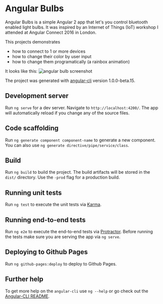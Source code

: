 # Angular Bulbs

Angular Bulbs is a simple Angular 2 app that let's you control bluetooth enabled light bulbs. It was inspired by an Internet of Things (IoT) workshop I attended at Angular Connect 2016 in London.

This projects demonstrates 
 - how to connect to 1 or more devices
 - how to change their color by user input
 - how to change them programatically (a rainbox animation)

It looks like this:
![angular bulb screenshot](https://hoff.github.io/bulb/assets/screenshot.png "a screenshot of the app")

The project was generated with [angular-cli](https://github.com/angular/angular-cli) version 1.0.0-beta.15.

## Development server
Run `ng serve` for a dev server. Navigate to `http://localhost:4200/`. The app will automatically reload if you change any of the source files.

## Code scaffolding

Run `ng generate component component-name` to generate a new component. You can also use `ng generate directive/pipe/service/class`.

## Build

Run `ng build` to build the project. The build artifacts will be stored in the `dist/` directory. Use the `-prod` flag for a production build.

## Running unit tests

Run `ng test` to execute the unit tests via [Karma](https://karma-runner.github.io).

## Running end-to-end tests

Run `ng e2e` to execute the end-to-end tests via [Protractor](http://www.protractortest.org/). 
Before running the tests make sure you are serving the app via `ng serve`.

## Deploying to Github Pages

Run `ng github-pages:deploy` to deploy to Github Pages.

## Further help

To get more help on the `angular-cli` use `ng --help` or go check out the [Angular-CLI README](https://github.com/angular/angular-cli/blob/master/README.md).
